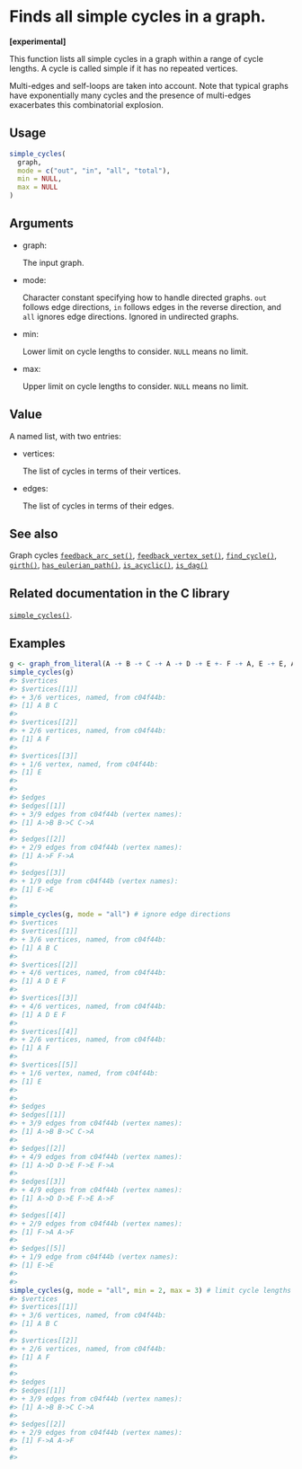 # Finds all simple cycles in a graph.

**\[experimental\]**

This function lists all simple cycles in a graph within a range of cycle
lengths. A cycle is called simple if it has no repeated vertices.

Multi-edges and self-loops are taken into account. Note that typical
graphs have exponentially many cycles and the presence of multi-edges
exacerbates this combinatorial explosion.

## Usage

``` r
simple_cycles(
  graph,
  mode = c("out", "in", "all", "total"),
  min = NULL,
  max = NULL
)
```

## Arguments

- graph:

  The input graph.

- mode:

  Character constant specifying how to handle directed graphs. `out`
  follows edge directions, `in` follows edges in the reverse direction,
  and `all` ignores edge directions. Ignored in undirected graphs.

- min:

  Lower limit on cycle lengths to consider. `NULL` means no limit.

- max:

  Upper limit on cycle lengths to consider. `NULL` means no limit.

## Value

A named list, with two entries:

- vertices:

  The list of cycles in terms of their vertices.

- edges:

  The list of cycles in terms of their edges.

## See also

Graph cycles
[`feedback_arc_set()`](https://r.igraph.org/reference/feedback_arc_set.md),
[`feedback_vertex_set()`](https://r.igraph.org/reference/feedback_vertex_set.md),
[`find_cycle()`](https://r.igraph.org/reference/find_cycle.md),
[`girth()`](https://r.igraph.org/reference/girth.md),
[`has_eulerian_path()`](https://r.igraph.org/reference/has_eulerian_path.md),
[`is_acyclic()`](https://r.igraph.org/reference/is_acyclic.md),
[`is_dag()`](https://r.igraph.org/reference/is_dag.md)

## Related documentation in the C library

[`simple_cycles()`](https://igraph.org/c/html/latest/igraph-Cycles.html#igraph_simple_cycles).

## Examples

``` r
g <- graph_from_literal(A -+ B -+ C -+ A -+ D -+ E +- F -+ A, E -+ E, A -+ F, simplify = FALSE)
simple_cycles(g)
#> $vertices
#> $vertices[[1]]
#> + 3/6 vertices, named, from c04f44b:
#> [1] A B C
#> 
#> $vertices[[2]]
#> + 2/6 vertices, named, from c04f44b:
#> [1] A F
#> 
#> $vertices[[3]]
#> + 1/6 vertex, named, from c04f44b:
#> [1] E
#> 
#> 
#> $edges
#> $edges[[1]]
#> + 3/9 edges from c04f44b (vertex names):
#> [1] A->B B->C C->A
#> 
#> $edges[[2]]
#> + 2/9 edges from c04f44b (vertex names):
#> [1] A->F F->A
#> 
#> $edges[[3]]
#> + 1/9 edge from c04f44b (vertex names):
#> [1] E->E
#> 
#> 
simple_cycles(g, mode = "all") # ignore edge directions
#> $vertices
#> $vertices[[1]]
#> + 3/6 vertices, named, from c04f44b:
#> [1] A B C
#> 
#> $vertices[[2]]
#> + 4/6 vertices, named, from c04f44b:
#> [1] A D E F
#> 
#> $vertices[[3]]
#> + 4/6 vertices, named, from c04f44b:
#> [1] A D E F
#> 
#> $vertices[[4]]
#> + 2/6 vertices, named, from c04f44b:
#> [1] A F
#> 
#> $vertices[[5]]
#> + 1/6 vertex, named, from c04f44b:
#> [1] E
#> 
#> 
#> $edges
#> $edges[[1]]
#> + 3/9 edges from c04f44b (vertex names):
#> [1] A->B B->C C->A
#> 
#> $edges[[2]]
#> + 4/9 edges from c04f44b (vertex names):
#> [1] A->D D->E F->E F->A
#> 
#> $edges[[3]]
#> + 4/9 edges from c04f44b (vertex names):
#> [1] A->D D->E F->E A->F
#> 
#> $edges[[4]]
#> + 2/9 edges from c04f44b (vertex names):
#> [1] F->A A->F
#> 
#> $edges[[5]]
#> + 1/9 edge from c04f44b (vertex names):
#> [1] E->E
#> 
#> 
simple_cycles(g, mode = "all", min = 2, max = 3) # limit cycle lengths
#> $vertices
#> $vertices[[1]]
#> + 3/6 vertices, named, from c04f44b:
#> [1] A B C
#> 
#> $vertices[[2]]
#> + 2/6 vertices, named, from c04f44b:
#> [1] A F
#> 
#> 
#> $edges
#> $edges[[1]]
#> + 3/9 edges from c04f44b (vertex names):
#> [1] A->B B->C C->A
#> 
#> $edges[[2]]
#> + 2/9 edges from c04f44b (vertex names):
#> [1] F->A A->F
#> 
#> 
```
